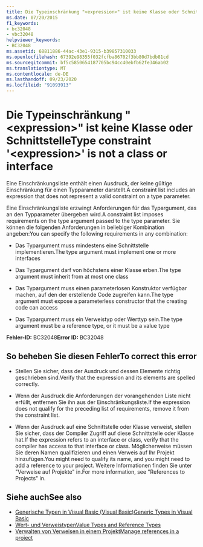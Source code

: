 ```yaml
---
title: Die Typeinschränkung "<expression>" ist keine Klasse oder Schnittstelle
ms.date: 07/20/2015
f1_keywords:
- bc32048
- vbc32048
helpviewer_keywords:
- BC32048
ms.assetid: 68811886-44ac-43e1-9315-b39857310033
ms.openlocfilehash: 67392e98355f032fcfba86702f3bb80d7bdb81cd
ms.sourcegitcommit: bf5c5850654187705bc94cc40ebfb62fe346ab02
ms.translationtype: MT
ms.contentlocale: de-DE
ms.lasthandoff: 09/23/2020
ms.locfileid: "91093913"
---
```

# <a name="type-constraint-expression-is-not-a-class-or-interface"></a><span data-ttu-id="acd73-102">Die Typeinschränkung "\<expression>" ist keine Klasse oder Schnittstelle</span><span class="sxs-lookup"><span data-stu-id="acd73-102">Type constraint '\<expression>' is not a class or interface</span></span>

<span data-ttu-id="acd73-103">Eine Einschränkungsliste enthält einen Ausdruck, der keine gültige Einschränkung für einen Typparameter darstellt.</span><span class="sxs-lookup"><span data-stu-id="acd73-103">A constraint list includes an expression that does not represent a valid constraint on a type parameter.</span></span>  
  
 <span data-ttu-id="acd73-104">Eine Einschränkungsliste erzwingt Anforderungen für das Typargument, das an den Typparameter übergeben wird.</span><span class="sxs-lookup"><span data-stu-id="acd73-104">A constraint list imposes requirements on the type argument passed to the type parameter.</span></span> <span data-ttu-id="acd73-105">Sie können die folgenden Anforderungen in beliebiger Kombination angeben:</span><span class="sxs-lookup"><span data-stu-id="acd73-105">You can specify the following requirements in any combination:</span></span>  
  
- <span data-ttu-id="acd73-106">Das Typargument muss mindestens eine Schnittstelle implementieren.</span><span class="sxs-lookup"><span data-stu-id="acd73-106">The type argument must implement one or more interfaces</span></span>  
  
- <span data-ttu-id="acd73-107">Das Typargument darf von höchstens einer Klasse erben.</span><span class="sxs-lookup"><span data-stu-id="acd73-107">The type argument must inherit from at most one class</span></span>  
  
- <span data-ttu-id="acd73-108">Das Typargument muss einen parameterlosen Konstruktor verfügbar machen, auf den der erstellende Code zugreifen kann.</span><span class="sxs-lookup"><span data-stu-id="acd73-108">The type argument must expose a parameterless constructor that the creating code can access</span></span>  
  
- <span data-ttu-id="acd73-109">Das Typargument muss ein Verweistyp oder Werttyp sein.</span><span class="sxs-lookup"><span data-stu-id="acd73-109">The type argument must be a reference type, or it must be a value type</span></span>  
  
 <span data-ttu-id="acd73-110">**Fehler-ID:** BC32048</span><span class="sxs-lookup"><span data-stu-id="acd73-110">**Error ID:** BC32048</span></span>  
  
## <a name="to-correct-this-error"></a><span data-ttu-id="acd73-111">So beheben Sie diesen Fehler</span><span class="sxs-lookup"><span data-stu-id="acd73-111">To correct this error</span></span>  
  
- <span data-ttu-id="acd73-112">Stellen Sie sicher, dass der Ausdruck und dessen Elemente richtig geschrieben sind.</span><span class="sxs-lookup"><span data-stu-id="acd73-112">Verify that the expression and its elements are spelled correctly.</span></span>  
  
- <span data-ttu-id="acd73-113">Wenn der Ausdruck die Anforderungen der vorangehenden Liste nicht erfüllt, entfernen Sie ihn aus der Einschränkungsliste.</span><span class="sxs-lookup"><span data-stu-id="acd73-113">If the expression does not qualify for the preceding list of requirements, remove it from the constraint list.</span></span>  
  
- <span data-ttu-id="acd73-114">Wenn der Ausdruck auf eine Schnittstelle oder Klasse verweist, stellen Sie sicher, dass der Compiler Zugriff auf diese Schnittstelle oder Klasse hat.</span><span class="sxs-lookup"><span data-stu-id="acd73-114">If the expression refers to an interface or class, verify that the compiler has access to that interface or class.</span></span> <span data-ttu-id="acd73-115">Möglicherweise müssen Sie deren Namen qualifizieren und einen Verweis auf Ihr Projekt hinzufügen.</span><span class="sxs-lookup"><span data-stu-id="acd73-115">You might need to qualify its name, and you might need to add a reference to your project.</span></span> <span data-ttu-id="acd73-116">Weitere Informationen finden Sie unter "Verweise auf Projekte" in.</span><span class="sxs-lookup"><span data-stu-id="acd73-116">For more information, see "References to Projects" in.</span></span>  
  
## <a name="see-also"></a><span data-ttu-id="acd73-117">Siehe auch</span><span class="sxs-lookup"><span data-stu-id="acd73-117">See also</span></span>

- [<span data-ttu-id="acd73-118">Generische Typen in Visual Basic (Visual Basic)</span><span class="sxs-lookup"><span data-stu-id="acd73-118">Generic Types in Visual Basic</span></span>](../programming-guide/language-features/data-types/generic-types.md)
- [<span data-ttu-id="acd73-119">Wert- und Verweistypen</span><span class="sxs-lookup"><span data-stu-id="acd73-119">Value Types and Reference Types</span></span>](../programming-guide/language-features/data-types/value-types-and-reference-types.md)
- [<span data-ttu-id="acd73-120">Verwalten von Verweisen in einem Projekt</span><span class="sxs-lookup"><span data-stu-id="acd73-120">Manage references in a project</span></span>](/visualstudio/ide/managing-references-in-a-project)

